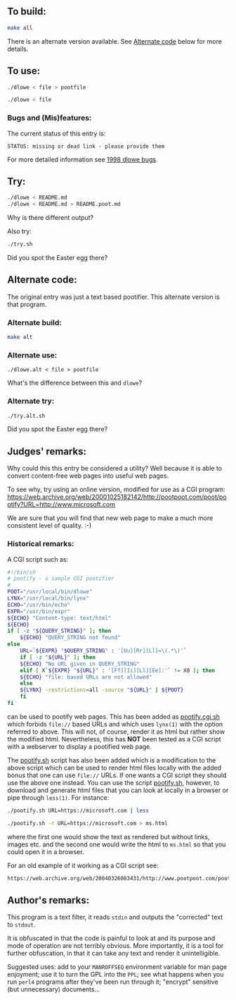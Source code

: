 ## To build:

```sh
make all
```

There is an alternate version available. See [Alternate code](#alternate-code)
below for more details.


## To use:

```sh
./dlowe < file > pootfile

./dlowe < file
```


### Bugs and (Mis)features:

The current status of this entry is:

```
STATUS: missing or dead link - please provide them
```

For more detailed information see [1998 dlowe bugs](../../bugs.html#1998_dlowe).


## Try:

```sh
./dlowe < README.md
./dlowe < README.md > README.poot.md

```

Why is there different output?

Also try:

```sh
./try.sh
```

Did you spot the Easter egg there?


## Alternate code:

The original entry was just a text based pootifier. This alternate version is
that program.


### Alternate build:

```sh
make alt
```


### Alternate use:

```
./dlowe.alt < file > pootfile
```

What's the difference between this and `dlowe`?


### Alternate try:

```sh
./try.alt.sh
```

Did you spot the Easter egg there?


## Judges' remarks:

Why could this this entry be considered a utility?  Well because it
is able to convert content-free web pages into useful web pages.

To see why, try using an online version, modified for use as
a CGI program: <https://web.archive.org/web/20001025182142/http://pootpoot.com/poot/pootify?URL=http://www.microsoft.com>

We are sure that you will find that new web page to make a much
more consistent level of quality.  :-)


### Historical remarks:

A CGI script such as:

```sh
#!/bin/sh
# pootify - a sample CGI pootifier
#
POOT="/usr/local/bin/dlowe"
LYNX="/usr/local/bin/lynx"
ECHO="/usr/bin/echo"
EXPR="/usr/bin/expr"
${ECHO} "Content-type: text/html"
${ECHO}
if [ -z "${QUERY_STRING}" ]; then
    ${ECHO} "QUERY_STRING not found"
else
    URL=`${EXPR} "$QUERY_STRING" : '[Uu][Rr][Ll]=\(.*\)'`
    if [ -z "${URL}" ]; then
	${ECHO} "No URL given in QUERY_STRING"
    elif [ X`${EXPR} "${URL}" : '[Ff][Ii][Ll][Ee]:'` != X0 ]; then
	${ECHO} "file: based URLs are not allowed"
    else
	${LYNX} -restrictions=all -source "${URL}" | ${POOT}
    fi
fi
```

can be used to pootify web pages. This has been added as
[pootify.cgi.sh](pootify.cgi.sh) which forbids `file://` based URLs and which
uses `lynx(1)` with the option referred to above. This will not, of course,
render it as html but rather show the modified html. Nevertheless, this has
**NOT** been tested as a CGI script with a webserver to display a pootified web
page.

The [pootify.sh](pootify.sh) script has also been added which is a modification
to the above script which can be used to render html files locally with the
added bonus that one can use `file://` URLs. If one wants a CGI script they
should use the above one instead. You can use the script
[pootify.sh](pootify.sh), however, to download and generate html files that you
can look at locally in a browser or pipe through `less(1)`. For instance:

```sh
./pootify.sh URL=https://microsoft.com | less

./pootify.sh -r URL=https://microsoft.com > ms.html
```

where the first one would show the text as rendered but without links, images
etc. and the second one would write the html to `ms.html` so that you could open
it in a browser.

For an old example of it working as a CGI script see:

```sh
https://web.archive.org/web/20040326083431/http://www.pootpoot.com/poot/pootify/?URL=http%3A%2F%2Fwww.ioccc.org
```


## Author's remarks:

This program is a text filter, it reads `stdin` and outputs the
"corrected" text to `stdout`.

It is obfuscated in that the code is painful to look at and
its purpose and mode of operation are not terribly obvious.
More importantly, it is a tool for further obfuscation, in that it
can take any text and render it unintelligible.

Suggested uses: add to your `MANROFFSEQ` environment variable for man page
enjoyment; use it to turn the GPL into the `PPL`; see what happens when you
run `perl4` programs after they've been run through it; "encrypt" sensitive
(but unnecessary) documents...


<!--

    Copyright © 1984-2024 by Landon Curt Noll. All Rights Reserved.

    You are free to share and adapt this file under the terms of this license:

	Creative Commons Attribution-ShareAlike 4.0 International (CC BY-SA 4.0)

    For more information, see:

	https://creativecommons.org/licenses/by-sa/4.0/

-->

